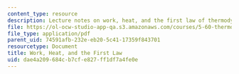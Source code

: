 ```yaml
---
content_type: resource
description: Lecture notes on work, heat, and the first law of thermodynamics.
file: https://ol-ocw-studio-app-qa.s3.amazonaws.com/courses/5-60-thermodynamics-kinetics-spring-2008/dae4a209684cb7cfe827ff1df7a4fe0e_5_60_lecture2.pdf
file_type: application/pdf
parent_uid: 74591afb-232e-eb20-5c41-17359f843701
resourcetype: Document
title: Work, Heat, and the First Law
uid: dae4a209-684c-b7cf-e827-ff1df7a4fe0e
---
```

